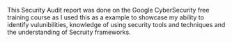 This Security Audit report was done on the Google CyberSecurity free training course as I used this as a example to showcase my ability to identify vulunibilities, knowledge of using security tools and techniques and the understanding of Secruity frameworks. 
